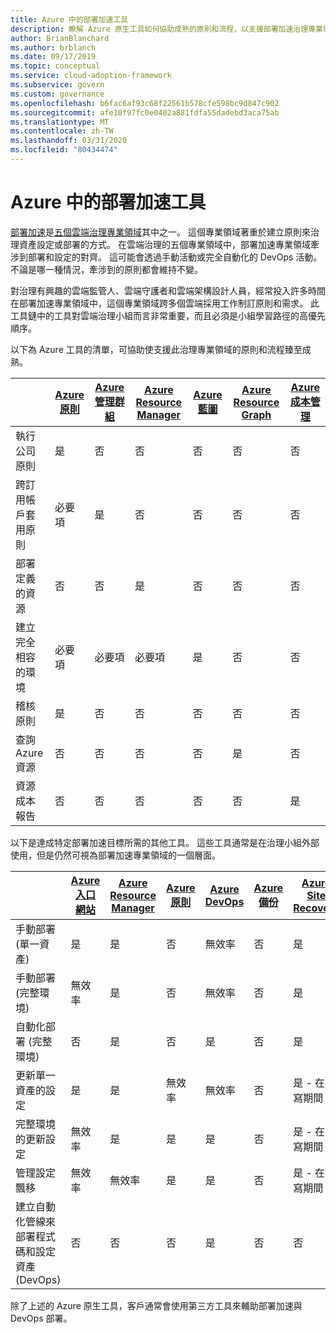 ```yaml
---
title: Azure 中的部署加速工具
description: 瞭解 Azure 原生工具如何協助成熟的原則和流程，以支援部署加速治理專業領域。
author: BrianBlanchard
ms.author: brblanch
ms.date: 09/17/2019
ms.topic: conceptual
ms.service: cloud-adoption-framework
ms.subservice: govern
ms.custom: governance
ms.openlocfilehash: b6fac6af93c68f22561b578cfe598bc9d847c902
ms.sourcegitcommit: afe10f97fc0e0402a881fdfa55dadebd3aca75ab
ms.translationtype: MT
ms.contentlocale: zh-TW
ms.lasthandoff: 03/31/2020
ms.locfileid: "80434474"
---
```

# <a name="deployment-acceleration-tools-in-azure"></a>Azure 中的部署加速工具

[部署加速](./index.md)是[五個雲端治理專業領域](../governance-disciplines.md)其中之一。 這個專業領域著重於建立原則來治理資產設定或部署的方式。 在雲端治理的五個專業領域中，部署加速專業領域牽涉到部署和設定的對齊。 這可能會透過手動活動或完全自動化的 DevOps 活動。 不論是哪一種情況，牽涉到的原則都會維持不變。

對治理有興趣的雲端監管人、雲端守護者和雲端架構設計人員，經常投入許多時間在部署加速專業領域中，這個專業領域跨多個雲端採用工作制訂原則和需求。 此工具鏈中的工具對雲端治理小組而言非常重要，而且必須是小組學習路徑的高優先順序。

以下為 Azure 工具的清單，可協助使支援此治理專業領域的原則和流程臻至成熟。

|  | [Azure 原則](https://docs.microsoft.com/azure/governance/policy/overview) | [Azure 管理群組](https://docs.microsoft.com/azure/governance/management-groups) | [Azure Resource Manager](https://docs.microsoft.com/azure/azure-resource-manager/resource-group-overview) | [Azure 藍圖](https://docs.microsoft.com/azure/governance/blueprints/overview) | [Azure Resource Graph](https://docs.microsoft.com/azure/governance/resource-graph/overview) | [Azure 成本管理](https://docs.microsoft.com/azure/cost-management) |
|---------|---------|---------|---------|---------|---------|---------|
|執行公司原則     |是 |否  |否  |否 | 否 |否 |
|跨訂用帳戶套用原則     |必要項 |是  |否  |否 | 否 |否 |
|部署定義的資源     |否 |否  |是  |否 | 否 |否 |
|建立完全相容的環境      |必要項 |必要項  |必要項  |是 | 否 |否 |
|稽核原則      |是 |否  |否  |否 | 否 |否 |
|查詢 Azure 資源      |否 |否  |否  |否 |是 |否 |
|資源成本報告      |否 |否  |否  |否 |否 |是 |

以下是達成特定部署加速目標所需的其他工具。 這些工具通常是在治理小組外部使用，但是仍然可視為部署加速專業領域的一個層面。

|  | [Azure 入口網站](https://azure.microsoft.com/features/azure-portal)  | [Azure Resource Manager](https://docs.microsoft.com/azure/azure-resource-manager/resource-group-overview)  | [Azure 原則](https://docs.microsoft.com/azure/governance/policy/overview) | [Azure DevOps](https://docs.microsoft.com/azure/devops/index) | [Azure 備份](https://docs.microsoft.com/azure/backup/backup-introduction-to-azure-backup) | [Azure Site Recovery](https://docs.microsoft.com/azure/site-recovery/site-recovery-overview) |
|---------|---------|---------|---------|---------|---------|---------|
|手動部署 (單一資產)     | 是 | 是  | 否  | 無效率 | 否 | 是 |
|手動部署 (完整環境)     | 無效率 | 是 | 否  | 無效率 | 否 | 是 |
|自動化部署 (完整環境)     | 否  | 是  | 否  | 是  | 否 | 是 |
|更新單一資產的設定     | 是 | 是 | 無效率 | 無效率 | 否 | 是 - 在複寫期間 |
|完整環境的更新設定     | 無效率 | 是 | 是 | 是  | 否 | 是 - 在複寫期間 |
|管理設定飄移     | 無效率 | 無效率 | 是  | 是  | 否 | 是 - 在複寫期間 |
|建立自動化管線來部署程式碼和設定資產 (DevOps)     | 否 | 否 | 否 | 是 | 否 | 否 |

除了上述的 Azure 原生工具，客戶通常會使用第三方工具來輔助部署加速與 DevOps 部署。
